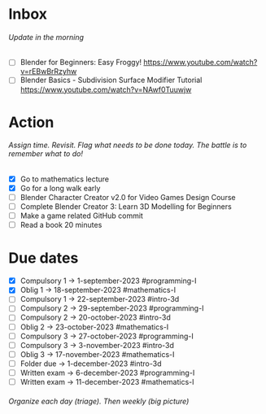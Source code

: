 # Inbox
###### Update in the morning

* [ ] Blender for Beginners: Easy Froggy! https://www.youtube.com/watch?v=rEBwBrRzyhw
* [ ] Blender Basics - Subdivision Surface Modifier Tutorial https://www.youtube.com/watch?v=NAwf0Tuuwjw

# Action
###### Assign time. Revisit. Flag what needs to be done today. The battle is to remember what to do!

* [x] Go to mathematics lecture
* [x] Go for a long walk early
* [ ] Blender Character Creator v2.0 for Video Games Design Course
* [ ] Complete Blender Creator 3: Learn 3D Modelling for Beginners
* [ ] Make a game related GitHub commit
* [ ] Read a book 20 minutes

# Due dates

* [x] Compulsory 1 -> 1-september-2023  #programming-I 
* [x] Oblig 1      -> 18-september-2023 #mathematics-I
* [ ] Compulsory 1 -> 22-september-2023 #intro-3d
* [ ] Compulsory 2 -> 29-september-2023 #programming-I
* [ ] Compulsory 2 -> 20-october-2023   #intro-3d
* [ ] Oblig 2      -> 23-october-2023   #mathematics-I
* [ ] Compulsory 3 -> 27-october-2023   #programming-I
* [ ] Compulsory 3 -> 3-november-2023   #intro-3d
* [ ] Oblig 3      -> 17-november-2023  #mathematics-I
* [ ] Folder due   -> 1-december-2023   #intro-3d
* [ ] Written exam -> 6-december-2023   #programming-I
* [ ] Written exam -> 11-december-2023  #mathematics-I

###### Organize each day (triage). Then weekly (big picture)

